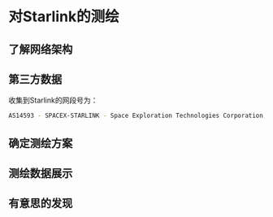 # 对Starlink的测绘

## 了解网络架构



## 第三方数据

收集到Starlink的网段号为：

```bash
AS14593 - SPACEX-STARLINK - Space Exploration Technologies Corporation, US

```



## 确定测绘方案



## 测绘数据展示



## 有意思的发现